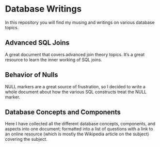 # Database Writings
In this repository you will find my musing and writings on various database topics.

## Advanced SQL Joins
A great document that covers advanced join theory topics. It’s a great resource to learn the inner working of SQL joins.

## Behavior of Nulls
NULL markers are a great source of frustration, so I decided to write a whole document about how the various SQL constructs treat the NULL marker.

## Database Concepts and Components
Here I have collected all the different database concepts, components, and aspects into one
document; formatted into a list of questions with a link to an online resource (which is mostly the Wikipedia article on the subject) covering the subject.
